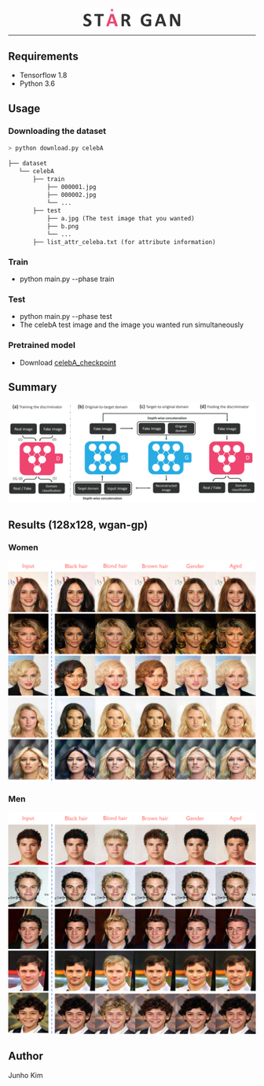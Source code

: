 <p align="center"><img width="40%" src="./assests/logo.jpg" /></p>

--------------------------------------------------------------------------------
## Requirements
* Tensorflow 1.8
* Python 3.6

## Usage
### Downloading the dataset
```python
> python download.py celebA
```

```
├── dataset
   └── celebA
       ├── train
           ├── 000001.jpg 
           ├── 000002.jpg
           └── ...
       ├── test
           ├── a.jpg (The test image that you wanted)
           ├── b.png
           └── ...
       ├── list_attr_celeba.txt (for attribute information) 
```

### Train
* python main.py --phase train

### Test
* python main.py --phase test 
* The celebA test image and the image you wanted run simultaneously

### Pretrained model
* Download [celebA_checkpoint](https://drive.google.com/open?id=1ezwtU1O_rxgNXgJaHcAynVX8KjMt0Ua-)

## Summary
![overview](./assests/overview.PNG)

## Results (128x128, wgan-gp)
### Women
![women](./assests/women.png)

### Men
![men](./assests/men.png)

## Author
Junho Kim
